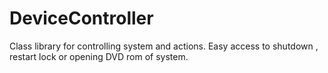 # DeviceController
Class library for controlling system and actions. Easy access to shutdown , restart lock or opening DVD rom of system.

